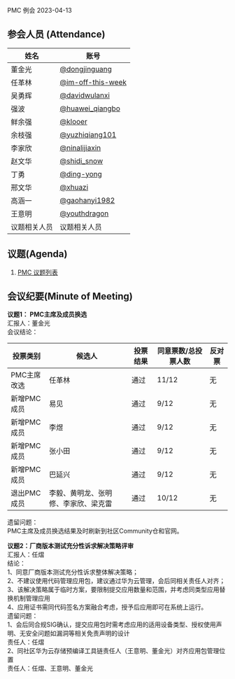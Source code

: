 PMC 例会 2023-04-13

## 参会人员 (Attendance)

| 姓名     | 账号                                       |
| ------ | ---------------------------------------- |
| 董金光    | [@dongjinguang](https://gitee.com/dongjinguang) |
| 任革林    | [@im-off-this-week](https://gitee.com/im-off-this-week) |
| 吴勇辉    | [@davidwulanxi](https://gitee.com/davidwulanxi) |
| 强波 | [@huawei_qiangbo](https://gitee.com/huawei_qiangbo) |
| 鲜余强 | [@klooer](https://gitee.com/klooer) |
| 余枝强 | [@yuzhiqiang101](https://gitee.com/yuzhiqiang101) |
| 李家欣 | [@ninalijiaxin](https://gitee.com/ninalijiaxin) |
| 赵文华 | [@shidi_snow](https://gitee.com/shidi_snow) |
| 丁勇 | [@ding-yong](https://gitee.com/ding-yong) |
| 邢文华 | [@xhuazi](https://gitee.com/xhuazi)      |
| 高涵一 | [@gaohanyi1982](https://gitee.com/gaohanyi1982) |
| 王意明    | [@youthdragon](https://gitee.com/youthdragon) |
| 议题相关人员 | 议题相关人员                                   |

## 议题(Agenda)

1. [PMC 议题列表](https://docs.qingque.cn/s/home/eZQB8yRFQfEFeAxk_6JKZEE0q?identityId=1tbICPd8j3s)

## 会议纪要(Minute of Meeting)

**议题1： PMC主席及成员换选**  
汇报人：董金光  
会议结论：  

| 投票类别 | 候选人 | 投票结果 | 同意票数/总投票人数 | 反对票 |
| ------- | ------ | --------- | ------------------- | -------- |
| PMC主席改选 | 任革林 | 通过 | 11/12 | 无 |
| 新增PMC成员 | 易见 | 通过 | 9/12 | 无 |
| 新增PMC成员 | 李煜 | 通过 | 9/12 | 无 |
| 新增PMC成员 | 张小田 | 通过 | 9/12 | 无 |
| 新增PMC成员 | 巴延兴 | 通过 | 9/12 | 无 |
| 退出PMC成员 | 李毅、黄明龙、张明修、李家欣、梁克雷 | 通过 | 10/12 | 无 |

遗留问题：  
PMC主席及成员换选结果及时刷新到社区Community仓和官网。  

**议题2：厂商版本测试充分性诉求解决策略评审**  
汇报人：任熠  
结论：  
1、同意厂商版本测试充分性诉求整体解决策略；  
2、不建议使用代码管理应用包，建议通过华为云管理，会后同相关责任人对齐；  
3、该解决策略属于临时方案，要限制提交应用数量和范围，并考虑同类型应用替换机制管理应用  
4、应用证书需同代码签名方案融合考虑，授予后应用即可在系统上运行。  
遗留问题：  
1、会后同合规SIG确认，提交应用包时需考虑应用的适用设备类型、授权使用声明、无安全问题如漏洞等相关免责声明的设计   
责任人：任熠  
2、同社区华为云存储预编译工具链责任人（王意明、董金光）对齐应用包管理位置  
责任人：任熠、王意明、董金光  
